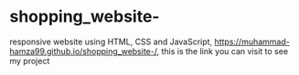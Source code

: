 # shopping_website- 
responsive website using HTML, CSS and JavaScript, https://muhammad-hamza99.github.io/shopping_website-/, this is the link you can visit to see my project
